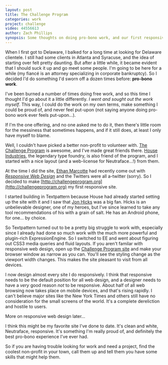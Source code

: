 ```yaml
---
layout: post
title: The Challenge Program
categories: work
project: challenge
video: 44556613
author: Zach Phillips
synopsis: Some thoughts on doing pro-bono work, and our first responsive web design.
---
```


When I first got to Delaware, I balked for a long time at looking for Delaware clientele. I still had some clients in Atlanta and Syracuse, and the idea of starting over felt pretty daunting. But after a little while, it became evident that I should suck it up and go meet some people. I'm going to be here for a while (my fiancé is an attorney specializing in corporate bankruptcy). So I decided I'd do something I'd sworn off a dozen times before: **pro-bono work**.

I've been burned a number of times doing free work, and so this time I thought I'd go about it a little differently. _I went and sought out the work myself_. This way, I could do the work on my own terms, make something I could be proud of, and never feel put-upon (not saying anyone doing pro-bono work ever feels put-upon...).

If I'm the one offering, and no one asked me to do it, then there's little room for the messiness that sometimes happens, and if it still does, at least I only have myself to blame.

Well, I couldn't have picked a better non-profit to volunteer with. [The Challenge Program](http://challengeprogram.com) is awesome, and I've made great friends there. [House Industries](http://houseind.com), the legendary type foundry, is also friend of the program, and I started with a nice layout (and a web-license for Neutraface...!) from them.

At the time I did the site, [Ethan Marcotte](http://ethanmarcotte.com) had recently come out with [_Responsive Web Design_](http://responsivewebdesign.com) and the Twitters were all a-twitter (sorry). So I decided to make [http://challengeprogram.org](http://challengeprogram.org) my first responsive site.

I started building in Textpattern because House had already started setting up the site with it and I saw that [Jon Hicks](http://hicksdesign.co.uk) was a big fan. Hicks is an unbelievable designer, one of my heroes, but I've since learned to take any tool recommendations of his with a grain of salt. He has an Android phone, for one... by choice.

So Textpattern turned out to be a pretty big struggle to work with, especially since I already had done so much work with the much more powerful and plugin-rich ExpressionEngine. So I switched to EE and went about figuring out CSS3 media queries and fluid layouts. If you aren't familar with responsive web design, open up the [Challenge Program site](http://challengeprogram.org) and make your browser window as narrow as you can. You'll see the styling change as the viewport width changes. This makes the site pleasant to visit from all devices.

I now design almost every site I do responsively. I think that responsive needs to be the default position for all web design, and a designer needs to have a _very_ good reason _not_ to be responsive. About half of all web browsing now takes place on mobile devices, and that's rising rapidly. I can't believe major sites like the New York Times and others still have no consideration for the small screens of the world. It's a complete dereliction and hostile to users.

More on responsive web design later...

I think this might be my favorite site I've done to date. It's clean and white, Neutraface, responsive. It's something I'm really proud of, and definitely the best pro-bono experience I've ever had.

So if you are having trouble looking for work and need a project, find the coolest non-profit in your town, call them up and tell them you have some skills that might help them.